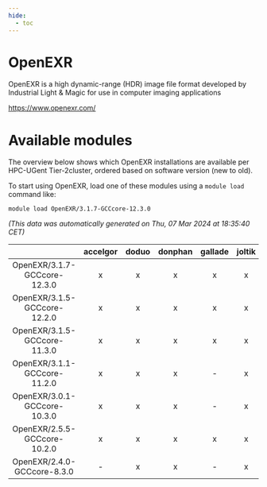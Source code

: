 ```yaml
---
hide:
  - toc
---
```


OpenEXR
=======


OpenEXR is a high dynamic-range (HDR) image file format developed by Industrial Light & Magic for use in computer imaging applications

https://www.openexr.com/
# Available modules


The overview below shows which OpenEXR installations are available per HPC-UGent Tier-2cluster, ordered based on software version (new to old).

To start using OpenEXR, load one of these modules using a `module load` command like:

```shell
module load OpenEXR/3.1.7-GCCcore-12.3.0
```

*(This data was automatically generated on Thu, 07 Mar 2024 at 18:35:40 CET)*  

| |accelgor|doduo|donphan|gallade|joltik|skitty|
| :---: | :---: | :---: | :---: | :---: | :---: | :---: |
|OpenEXR/3.1.7-GCCcore-12.3.0|x|x|x|x|x|x|
|OpenEXR/3.1.5-GCCcore-12.2.0|x|x|x|x|x|x|
|OpenEXR/3.1.5-GCCcore-11.3.0|x|x|x|x|x|x|
|OpenEXR/3.1.1-GCCcore-11.2.0|x|x|x|-|x|x|
|OpenEXR/3.0.1-GCCcore-10.3.0|x|x|x|-|x|x|
|OpenEXR/2.5.5-GCCcore-10.2.0|x|x|x|x|x|x|
|OpenEXR/2.4.0-GCCcore-8.3.0|-|x|x|-|x|x|
